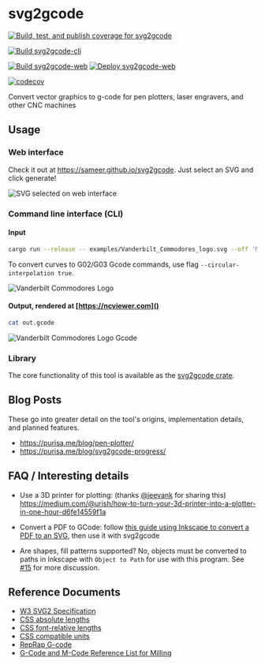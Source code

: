 # svg2gcode

[![Build, test, and publish coverage for svg2gcode](https://github.com/sameer/svg2gcode/actions/workflows/lib.yml/badge.svg)](https://github.com/sameer/svg2gcode/actions/workflows/lib.yml)

[![Build svg2gcode-cli](https://github.com/sameer/svg2gcode/actions/workflows/cli.yml/badge.svg)](https://github.com/sameer/svg2gcode/actions/workflows/cli.yml)

[![Build svg2gcode-web](https://github.com/sameer/svg2gcode/actions/workflows/web.yml/badge.svg)](https://github.com/sameer/svg2gcode/actions/workflows/web.yml)
[![Deploy svg2gcode-web](https://github.com/sameer/svg2gcode/actions/workflows/web-deploy.yml/badge.svg)](https://github.com/sameer/svg2gcode/actions/workflows/web-deploy.yml)

[![codecov](https://codecov.io/gh/sameer/svg2gcode/branch/master/graph/badge.svg)](https://codecov.io/gh/sameer/svg2gcode)

Convert vector graphics to g-code for pen plotters, laser engravers, and other CNC machines

## Usage

### Web interface

Check it out at https://sameer.github.io/svg2gcode. Just select an SVG and click generate!

![SVG selected on web interface](https://user-images.githubusercontent.com/11097096/129305765-f78da85d-cf4f-4286-a97c-7124a716b5fa.png)

### Command line interface (CLI)

#### Input

```sh
cargo run --release -- examples/Vanderbilt_Commodores_logo.svg --off 'M4' --on 'M5' -o out.gcode
```

To convert curves to G02/G03 Gcode commands, use flag `--circular-interpolation true`.

![Vanderbilt Commodores Logo](examples/Vanderbilt_Commodores_logo.svg)

#### Output, rendered at [https://ncviewer.com]()

```sh
cat out.gcode
```

![Vanderbilt Commodores Logo Gcode](examples/Vanderbilt_Commodores_logo_gcode.png)

### Library

The core functionality of this tool is available as the [svg2gcode crate](https://crates.io/crates/svg2gcode).

## Blog Posts

These go into greater detail on the tool's origins, implementation details, and planned features.

- https://purisa.me/blog/pen-plotter/
- https://purisa.me/blog/svg2gcode-progress/

## FAQ / Interesting details

- Use a 3D printer for plotting: (thanks [@jeevank](https://github.com/jeevank) for sharing this) https://medium.com/@urish/how-to-turn-your-3d-printer-into-a-plotter-in-one-hour-d6fe14559f1a

- Convert a PDF to GCode: follow [this guide using Inkscape to convert a PDF to an SVG](https://en.wikipedia.org/wiki/Wikipedia:Graphics_Lab/Resources/PDF_conversion_to_SVG#Conversion_with_Inkscape), then use it with svg2gcode

- Are shapes, fill patterns supported? No, objects must be converted to paths in Inkscape with `Object to Path` for use with this program. See [#15](https://github.com/sameer/svg2gcode/issues/15) for more discussion.

## Reference Documents

- [W3 SVG2 Specification](https://www.w3.org/TR/SVG/Overview.html)
- [CSS absolute lengths](https://www.w3.org/TR/css-values/#absolute-lengths)
- [CSS font-relative lengths](https://www.w3.org/TR/css-values/#font-relative-lengths)
- [CSS compatible units](https://www.w3.org/TR/css-values/#compat)
- [RepRap G-code](https://reprap.org/wiki/G-code)
- [G-Code and M-Code Reference List for Milling](https://www.cnccookbook.com/g-code-m-code-reference-list-cnc-mills/)
